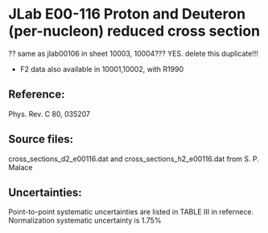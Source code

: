 # JLab E00-116 Proton and Deuteron (per-nucleon) reduced cross section 
?? same as jlab00106 in sheet 10003, 10004??? YES. delete this duplicate!!!
* F2 data also available in 10001,10002, with R1990

## Reference: 
Phys. Rev. C 80, 035207
## Source files:
cross_sections_d2_e00116.dat and cross_sections_h2_e00116.dat from S. P. Malace 

## Uncertainties:
Point-to-point systematic uncertainties are listed in TABLE III in refernece.
Normalization systematic uncertainty is 1.75%